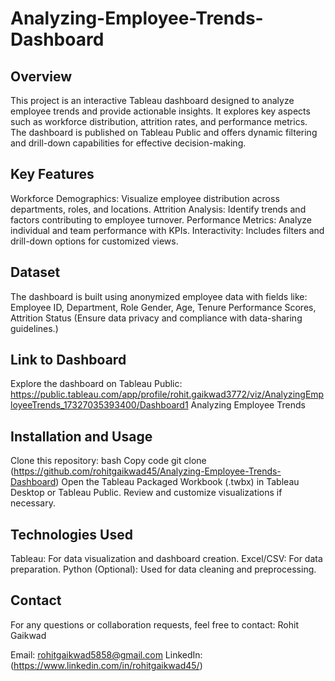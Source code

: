 # Analyzing-Employee-Trends-Dashboard

## Overview
This project is an interactive Tableau dashboard designed to analyze employee trends and provide actionable insights. It explores key aspects such as workforce distribution, attrition rates, and performance metrics. The dashboard is published on Tableau Public and offers dynamic filtering and drill-down capabilities for effective decision-making.

## Key Features
Workforce Demographics: Visualize employee distribution across departments, roles, and locations.
Attrition Analysis: Identify trends and factors contributing to employee turnover.
Performance Metrics: Analyze individual and team performance with KPIs.
Interactivity: Includes filters and drill-down options for customized views.

## Dataset
The dashboard is built using anonymized employee data with fields like:
Employee ID, Department, Role
Gender, Age, Tenure
Performance Scores, Attrition Status
(Ensure data privacy and compliance with data-sharing guidelines.)

## Link to Dashboard
Explore the dashboard on Tableau Public: https://public.tableau.com/app/profile/rohit.gaikwad3772/viz/AnalyzingEmployeeTrends_17327035393400/Dashboard1
Analyzing Employee Trends

## Installation and Usage
Clone this repository:
bash
Copy code
git clone (https://github.com/rohitgaikwad45/Analyzing-Employee-Trends-Dashboard)
Open the Tableau Packaged Workbook (.twbx) in Tableau Desktop or Tableau Public.
Review and customize visualizations if necessary.

## Technologies Used
Tableau: For data visualization and dashboard creation.
Excel/CSV: For data preparation.
Python (Optional): Used for data cleaning and preprocessing.

## Contact
For any questions or collaboration requests, feel free to contact:
Rohit Gaikwad

Email: rohitgaikwad5858@gmail.com 
LinkedIn: (https://www.linkedin.com/in/rohitgaikwad45/)
